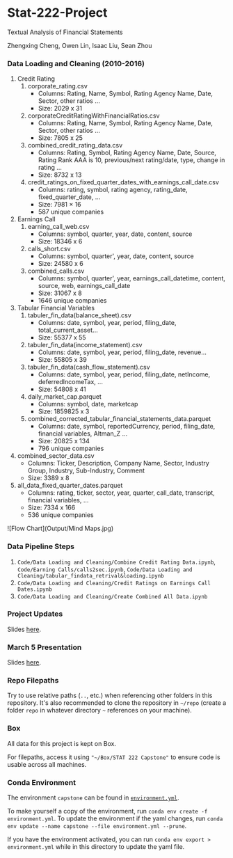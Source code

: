# Stat-222-Project

Textual Analysis of Financial Statements

Zhengxing Cheng, Owen Lin, Isaac Liu, Sean Zhou

### Data Loading and Cleaning (2010-2016)
1. Credit Rating
    1. corporate_rating.csv
        * Columns: Rating, Name, Symbol, Rating Agency Name, Date, Sector, other ratios ...
        * Size: 2029 x 31
    2. corporateCreditRatingWithFinancialRatios.csv
        * Columns: Rating, Name, Symbol, Rating Agency Name, Date, Sector, other ratios ...
        * Size: 7805 x 25
    3. combined_credit_rating_data.csv
        * Columns: Rating, Symbol, Rating Agency Name, Date, Source, Rating Rank AAA is 10, previous/next rating/date, type, change in rating ...
        * Size: 8732 x 13
    4. credit_ratings_on_fixed_quarter_dates_with_earnings_call_date.csv
        * Columns: rating, symbol, rating agency, rating_date, fixed_quarter_date, ...
        * Size: 7981 × 16
        * 587 unique companies
2. Earnings Call
    1. earning_call_web.csv
        * Columns: symbol, quarter, year, date, content, source
        * Size: 18346 x 6
    2. calls_short.csv
        * Columns: symbol, quarter', year, date, content, source
        * Size: 24580 x 6
    3. combined_calls.csv
        * Columns: symbol, quarter', year, earnings_call_datetime, content, source, web, earnings_call_date
        * Size: 31067 x 8
        * 1646 unique companies
3. Tabular Financial Variables
    1. tabuler_fin_data(balance_sheet).csv
        * Columns: date, symbol, year, period, filing_date, total_current_asset...
        * Size: 55377 x 55
    2. tabuler_fin_data(income_statement).csv
        * Columns: date, symbol, year, period, filing_date, revenue...
        * Size: 55805 x 39
    3. tabuler_fin_data(cash_flow_statement).csv
        * Columns: date, symbol, year, period, filing_date, netIncome, deferredIncomeTax, ...
        * Size: 54808 x 41
    4. daily_market_cap.parquet
        * Columns: symbol, date, marketcap
        * Size: 1859825 x 3
    5. combined_corrected_tabular_financial_statements_data.parquet
        * Columns: date, symbol, reportedCurrency, period, filing_date, financial variables, Altman_Z ...
        * Size: 20825 x 134
        * 796 unique companies
4. combined_sector_data.csv  
    * Columns: Ticker, Description, Company Name, Sector, Industry Group, Industry, Sub-Industry, Comment
    * Size: 3389 x 8
5. all_data_fixed_quarter_dates.parquet
    * Columns: rating, ticker, sector, year, quarter, call_date, transcript, financial variables, ... 
    * Size: 7334 x 166
    * 536 unique companies

![Flow Chart](Output/Mind Maps.jpg)

### Data Pipeline Steps

1. `Code/Data Loading and Cleaning/Combine Credit Rating Data.ipynb`, `Code/Earning Calls/calls2sec.ipynb`, `Code/Data Loading and Cleaning/tabular_findata_retrival&loading.ipynb`
2. `Code/Data Loading and Cleaning/Credit Ratings on Earnings Call Dates.ipynb`
3. `Code/Data Loading and Cleaning/Create Combined All Data.ipynb`

### Project Updates

Slides [here](https://docs.google.com/presentation/d/1JJEnThJ8J-kww_SiqMceNVPTG_3i5U472d_8RIgSb-o/edit#slide=id.p).

### March 5 Presentation

Slides [here](https://docs.google.com/presentation/d/1g28qdef5ddqo8jX7AW_3p60fzBnzMxD4_EPGpjcrWkU/edit#slide=id.p).

### Repo Filepaths

Try to use relative paths (`..`, etc.) when referencing other folders in this repository. It's also recommended to clone the repository in `~/repo` (create a folder `repo` in whatever directory `~` references on your machine).

### Box

All data for this project is kept on Box.

For filepaths, access it using `"~/Box/STAT 222 Capstone"` to ensure code is usable across all machines.

### Conda Environment

The environment `capstone` can be found in [`environment.yml`](https://github.com/current12/Stat-222-Project/blob/main/environment.yml).

To make yourself a copy of the environment, run `conda env create -f environment.yml`. To update the environment if the yaml changes, run `conda env update --name capstone --file environment.yml --prune`.

If you have the environment activated, you can run `conda env export > environment.yml` while in this directory to update the yaml file.
